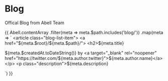 # Blog

Offical Blog from Abell Team

{{
  Abell.contentArray
    .filter(meta => meta.$path.includes('blog/'))
    .map(meta => `
      <article class="blog-list-item">
        <a href="${meta.$root}/${meta.$path}/">
          <h2>${meta.title}</h2>
        </a>
        <p class="date">
          ${meta.$createdAt.toDateString()} by <a target="_blank" rel="noopener" href="https://twitter.com/${meta.author.twitter}">${meta.author.name}</a>
        </p>
        <p class="description">${meta.description}</p>
      </article>`)
}}